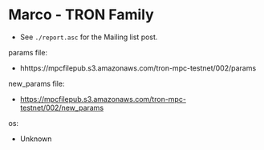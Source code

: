 # Marco - TRON Family
* See `./report.asc` for the Mailing list post.

params file:
* hhttps://mpcfilepub.s3.amazonaws.com/tron-mpc-testnet/002/params

new_params file:
* https://mpcfilepub.s3.amazonaws.com/tron-mpc-testnet/002/new_params

os: 
* Unknown
